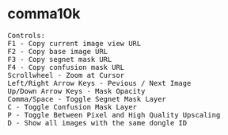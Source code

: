 # comma10k

<pre>
Controls:
F1 - Copy current image view URL
F2 - Copy base image URL
F3 - Copy segnet mask URL
F4 - Copy confusion mask URL
Scrollwheel - Zoom at Cursor
Left/Right Arrow Keys - Pevious / Next Image
Up/Down Arrow Keys - Mask Opacity
Comma/Space - Toggle Segnet Mask Layer
C - Toggle Confusion Mask Layer
P - Toggle Between Pixel and High Quality Upscaling
D - Show all images with the same dongle ID
</pre>
